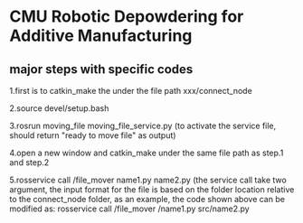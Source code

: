 # __**CMU Robotic Depowdering for Additive Manufacturing**__

## __**major steps with specific codes**__
1.first is to catkin_make the under the file path xxx/connect_node

2.source devel/setup.bash

3.rosrun moving_file moving_file_service.py
 (to activate the service file, should return "ready to move file" as output)

4.open a new window and catkin_make under the same file path as step.1 and step.2

5.rosservice call /file_mover name1.py name2.py
 (the service call take two argument, the input format for the file is based on the folder location relative to the connect_node folder, as an example, the code shown above can be modified as: rosservice call /file_mover /name1.py src/name2.py
